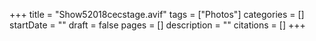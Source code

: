+++
title = "Show52018cecstage.avif"
tags = ["Photos"]
categories = []
startDate = ""
draft = false
pages = []
description = ""
citations = []
+++

